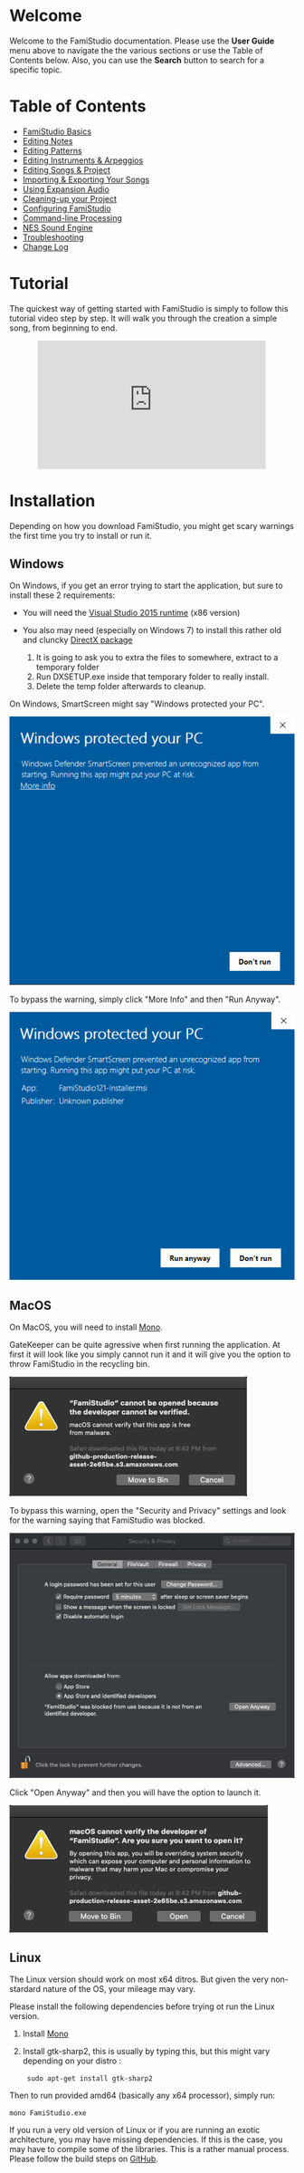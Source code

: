 # Welcome

Welcome to the FamiStudio documentation. Please use the __User Guide__ menu above to navigate the the various sections or use the Table of Contents below. Also, you can use the __Search__ button to search for a specific topic.

# Table of Contents 

* [FamiStudio Basics](basics.md)
* [Editing Notes](pianoroll.md)
* [Editing Patterns](sequencer.md)
* [Editing Instruments & Arpeggios](instruments.md)
* [Editing Songs & Project](song.md)
* [Importing & Exporting Your Songs](importexport.md)
* [Using Expansion Audio](expansion.md)
* [Cleaning-up your Project](cleanup.md)
* [Configuring FamiStudio]( config.md)
* [Command-line Processing](cmdline.md)
* [NES Sound Engine](soundengine.md)
* [Troubleshooting](troubleshooting.md)
* [Change Log](changelog.md)

# Tutorial

The quickest way of getting started with FamiStudio is simply to follow this tutorial video step by step. It will walk you through the creation a simple song, from beginning to end.

<div style="position:relative;margin-left: auto;margin-right: auto;width:80%;height:0;padding-bottom:45%;">
	<iframe style="position:absolute;top:0;left:0;width:100%;height:100%" src="https://www.youtube.com/embed/YN79633FrDg" frameborder="0" allow="accelerometer; autoplay; encrypted-media; gyroscope; picture-in-picture" allowfullscreen></iframe>
</div>

# Installation

Depending on how you download FamiStudio, you might get scary warnings the first time you try to install or run it.

## Windows

On Windows, if you get an error trying to start the application, but sure to install these 2 requirements:

* You will need the [Visual Studio 2015 runtime](https://www.microsoft.com/en-pk/download/details.aspx?id=48145) (x86 version)
* You also may need (especially on Windows 7) to install this rather old and cluncky [DirectX package](https://www.microsoft.com/en-us/download/confirmation.aspx?id=8109)

	1. It is going to ask you to extra the files to somewhere, extract to a temporary folder
	2. Run DXSETUP.exe inside that temporary folder to really install.
	3. Delete the temp folder afterwards to cleanup.

On Windows, SmartScreen might say "Windows protected your PC".

![](images/SmartScreen1.png#center)

To bypass the warning, simply click "More Info" and then "Run Anyway".
 
![](images/SmartScreen2.png#center)

## MacOS

On MacOS, you will need to install [Mono](https://www.mono-project.com/download/stable/#download-mac).

GateKeeper can be quite agressive when first running the application. At first it will look like you simply cannot run it and it will give you the option to throw FamiStudio in the recycling bin.

![](images/GateKeeper1.png#center)

To bypass this warning, open the "Security and Privacy" settings and look for the warning saying that FamiStudio was blocked. 

![](images/GateKeeper2.png#center)

Click "Open Anyway" and then you will have the option to launch it.

![](images/GateKeeper3.png#center)

## Linux

The Linux version should work on most x64 ditros. But given the very non-stardard nature of the OS, your mileage may vary.

Please install the following dependencies before trying ot run the Linux version.

1. Install [Mono](https://www.mono-project.com/download/stable/#download-lin)
2. Install gtk-sharp2, this is usually by typing this, but this might vary depending on your distro :

        sudo apt-get install gtk-sharp2

Then to run provided amd64 (basically any x64 processor), simply run:

    mono FamiStudio.exe

If you run a very old version of Linux or if you are running an exotic architecture, you may have missing dependencies. If this is the case, you may have to compile some of the libraries. This is a rather manual process. Please follow the build steps on [GitHub](https://github.com/BleuBleu/FamiStudio). 

